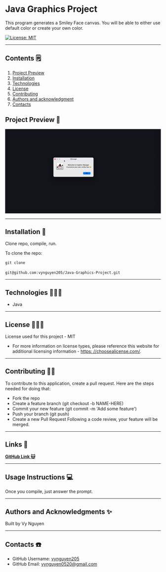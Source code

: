 # Java Graphics Project

  This program generates a Smiley Face canvas. You will be able to either use default color or create your own color.

  [![License: MIT](https://img.shields.io/badge/License-MIT-yellow.svg)](https://opensource.org/licenses/MIT)

---

## Contents 🗒

1. [Project Preview](#project%20preview)
2. [Installation](#installation)
3. [Technologies](#technologies)
4. [License](#license)
5. [Contributing](#contributing)
6. [Authors and acknowledgment](#authors%20and%20acknowledgment)
7. [Contacts](#contacts)


## Project Preview 📸

![Visual](Assets/Gif/Graphics-demo.gif)

---

## Installation 📀

  Clone repo, compile, run.

  To clone the repo:

    git clone 
    
    git@github.com:vynguyen205/Java-Graphics-Project.git

---

## Technologies 👩🏻‍🔧

- Java

---

## License 👮🏻‍♀️
  License used for this project - MIT
  * For more information on license types, please reference this website
  for additional licensing information - [https: //choosealicense.com/](https://choosealicense.com/).

---

## Contributing 💃🏻

To contribute to this application, create a pull request.
  Here are the steps needed for doing that:
  - Fork the repo
  - Create a feature branch (git checkout -b NAME-HERE)
  - Commit your new feature (git commit -m 'Add some feature')
  - Push your branch (git push)
  - Create a new Pull Request
  Following a code review, your feature will be merged.

---

## Links 🔗 

**[GitHub Link 🐱](https://github.com/vynguyen205/Java-Graphics-Project)**

---

## Usage Instructions 💻

Once you compile, just answer the prompt.

---

## Authors and Acknowledgments ✨

Built by Vy Nguyen

---

## Contacts ☎️

- GitHub Username: [vynguyen205](https://github.com/vynguyen205)
- GitHub Email: vynguyen0520@gmail.com
  
